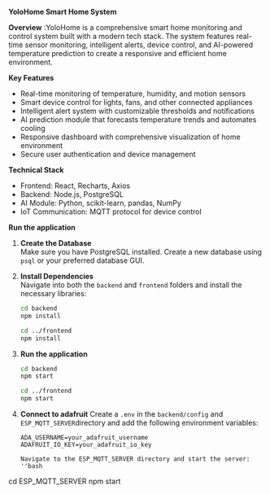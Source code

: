 **YoloHome Smart Home System**

**Overview** :YoloHome is a comprehensive smart home monitoring and control system built with a modern tech stack. The system features real-time sensor monitoring, intelligent alerts, device control, and AI-powered temperature prediction to create a responsive and efficient home environment.

**Key Features**
- Real-time monitoring of temperature, humidity, and motion sensors
- Smart device control for lights, fans, and other connected appliances
- Intelligent alert system with customizable thresholds and notifications
- AI prediction module that forecasts temperature trends and automates cooling
- Responsive dashboard with comprehensive visualization of home environment
- Secure user authentication and device management
  
**Technical Stack**
- Frontend: React, Recharts, Axios
- Backend: Node.js, PostgreSQL
- AI Module: Python, scikit-learn, pandas, NumPy
- IoT Communication: MQTT protocol for device control

**Run the application**
1. **Create the Database**  
   Make sure you have PostgreSQL installed. Create a new database using `psql` or your preferred database GUI.

2. **Install Dependencies**  
   Navigate into both the `backend` and `frontend` folders and install the necessary libraries:
   ```bash
   cd backend
   npm install

   cd ../frontend
   npm install
3. **Run the application**
      ```bash
   cd backend
   npm start

   cd ../frontend
   npm start
4. **Connect to adafruit**
   Create a `.env`  in the `backend/config` and `ESP_MQTT_SERVER`directory and add the following environment variables:
   ```env
   ADA_USERNAME=your_adafruit_username
   ADAFRUIT_IO_KEY=your_adafruit_io_key

   Navigate to the ESP_MQTT_SERVER directory and start the server:
   ''bash 
  cd ESP_MQTT_SERVER
  npm start
   
